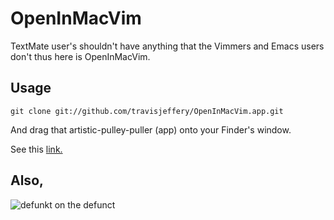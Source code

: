 # OpenInMacVim

TextMate user's shouldn't have anything that the Vimmers and Emacs users don't
thus here is OpenInMacVim.

## Usage

`git clone git://github.com/travisjeffery/OpenInMacVim.app.git`

And drag that artistic-pulley-puller (app) onto your Finder's window.

See this [link.](http://henrik.nyh.se/2007/10/open-in-textmate-from-leopard-finder)

## Also,

![defunkt on the defunct](http://farm5.static.flickr.com/4002/4447179066_03a96447b7_o.png)

